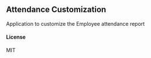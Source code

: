 ## Attendance Customization

Application to customize the Employee attendance report

#### License

MIT